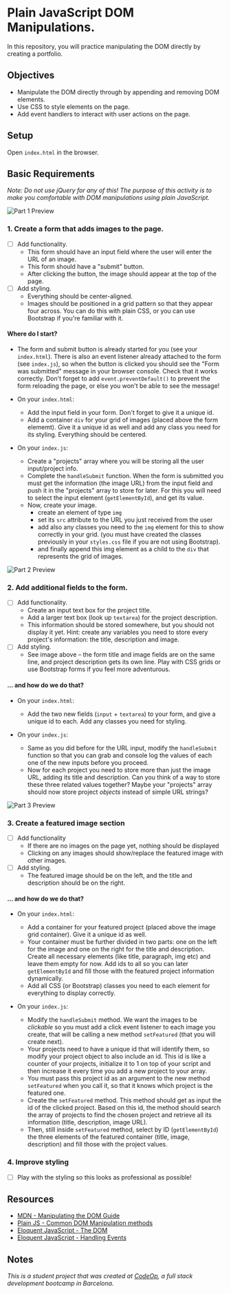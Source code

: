 # Plain JavaScript DOM Manipulations.

In this repository, you will practice manipulating the DOM directly by creating a portfolio.

## Objectives

- Manipulate the DOM directly through by appending and removing DOM elements.
- Use CSS to style elements on the page.
- Add event handlers to interact with user actions on the page.

## Setup

Open `index.html` in the browser.

## Basic Requirements

_Note: Do not use jQuery for any of this! The purpose of this activity is to make you comfortable with DOM manipulations using plain JavaScript._

![Part 1 Preview](support/step1.jpg)

### 1. Create a form that adds images to the page.

- [ ] Add functionality.
  - This form should have an input field where the user will enter the URL of an image.
  - This form should have a "submit" button.
  - After clicking the button, the image should appear at the top of the page.
- [ ] Add styling.
  - Everything should be center-aligned.
  - Images should be positioned in a grid pattern so that they appear four across. You can do this with plain CSS, or you can use Bootstrap if you're familiar with it.

#### Where do I start?

- The form and submit button is already started for you (see your `index.html`). There is also an event listener already attached to the form (see `index.js`), so when the button is clicked you should see the "Form was submitted" message in your browser console. Check that it works correctly. Don't forget to add `event.preventDefault()` to prevent the form reloading the page, or else you won't be able to see the message!

- On your `index.html`:
  - Add the input field in your form. Don't forget to give it a unique id.
  - Add a container `div` for your grid of images (placed above the form elememt). Give it a unique id as well and add any class you need for its styling. Everything should be centered. 

- On your `index.js`: 
  - Create a "projects" array where you will be storing all the user input/project info.
  - Complete the `handleSubmit` function. When the form is submitted you must get the information (the image URL) from the input field and push it in the "projects" array to store for later. For this you will need to select the input element (`getElementById`), and get its value.
  - Now, create your image. 
    - create an element of type `img`
    - set its `src` attribute to the URL you just received from the user
    - add also any classes you need to the `img` element for this to show correctly in your grid. (you must have created the classes previously in your `styles.css` file if you are not using Bootstrap).
    - and finally append this img element as a child to the `div` that represents the grid of images. 


![Part 2 Preview](support/step2.jpg)

### 2. Add additional fields to the form.

- [ ] Add functionality.
  - Create an input text box for the project title.
  - Add a larger text box (look up `textarea`) for the project description.
  - This information should be stored somewhere, but you should not display it yet. Hint: create any variables you need to store every project's information: the title, description and image.
- [ ] Add styling.
  - See image above – the form title and image fields are on the same line, and project description gets its own line. Play with CSS grids or use Bootstrap forms if you feel more adventurous.


#### ... and how do we do that?

- On your `index.html`:
  - Add the two new fields (`input` + `textarea`) to your form, and give a unique id to each. Add any classes you need for styling.

- On your `index.js`:
  - Same as you did before for the URL input, modify the `handleSubmit` function so that you can grab and console log the values of each one of the new inputs before you proceed.
  - Now for each project you need to store more than just the image URL, adding its title and description. Can you think of a way to store these three related values together? Maybe your "projects" array should now store project _objects_ instead of simple URL strings?

![Part 3 Preview](support/step3.jpg)

### 3. Create a featured image section

- [ ] Add functionality
  - If there are no images on the page yet, nothing should be displayed
  - Clicking on any images should show/replace the featured image with other images.
- [ ] Add styling.
  - The featured image should be on the left, and the title and description should be on the right.

#### ... and how do we do that?

- On your `index.html`:
  - Add a container for your featured project (placed above the image grid container). Give it a unique id as well. 
  - Your container must be further divided in two parts: one on the left for the image and one on the right for the title and description. Create all necessary elements (like title, paragraph, img etc) and leave them empty for now. Add ids to all so you can later `getElementById` and fill those with the featured project information dynamically.
  - Add all CSS (or Bootstrap) classes you need to each element for everything to display correctly.

- On your `index.js`:
  - Modify the `handleSubmit` method. We want the images to be _clickable_ so you must add a click event listener to each image you create, that will be calling a new method `setFeatured` (that you will create next). 
  - Your projects need to have a unique id that will identify them, so modify your project object to also include an id. This id is like a counter of your projects, initialize it to 1 on top of your script and then increase it every time you add a new project to your array.
  - You must pass this project id as an argument to the new method `setFeatured` when you call it, so that it knows which project is the featured one.
  - Create the `setFeatured` method. This method should get as input the id of the clicked project. Based on this id, the method should search the array of projects to find the chosen project and retrieve all its information (title, description, image URL).
  - Then, still inside `setFeatured` method, select by ID (`getElementById`) the three elements of the featured container (title, image, description) and fill those with the project values.



### 4. Improve styling

- [ ] Play with the styling so this looks as professional as possible!

## Resources

- [MDN - Manipulating the DOM Guide](https://developer.mozilla.org/en-US/docs/Learn/JavaScript/Client-side_web_APIs/Manipulating_documents)
- [Plain JS - Common DOM Manipulation methods](https://plainjs.com/javascript/manipulation/)
- [Eloquent JavaScript - The DOM](https://eloquentjavascript.net/14_dom.html)
- [Eloquent JavaScript - Handling Events](https://eloquentjavascript.net/15_event.html)

## Notes

_This is a student project that was created at [CodeOp](http://CodeOp.tech), a full stack development bootcamp in Barcelona._
